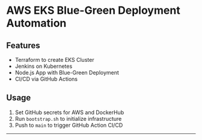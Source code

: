 # AWS EKS Blue-Green Deployment Automation

## Features
- Terraform to create EKS Cluster
- Jenkins on Kubernetes
- Node.js App with Blue-Green Deployment
- CI/CD via GitHub Actions

## Usage
1. Set GitHub secrets for AWS and DockerHub
2. Run `bootstrap.sh` to initialize infrastructure
3. Push to `main` to trigger GitHub Action CI/CD

---
